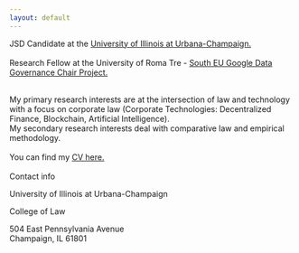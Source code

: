 ```yaml
---
layout: default
---
```



JSD Candidate at the <a class="a1" href="https://law.illinois.edu/faculty-research/meet-our-jsd-candidates/" target="_blank"> University of Illinois at Urbana-Champaign.</a> 
<br>
<br>
Research Fellow at the University of Roma Tre -  <a class="a1" href="https://southeugooglechair.com/" target="_blank">  South EU Google Data Governance Chair Project.</a>
<br>

<br>
My primary research interests are at the intersection of law and technology with a focus on corporate law (Corporate Technologies: Decentralized Finance, Blockchain, Artificial Intelligence).
<br> 
My secondary research interests deal with comparative law and empirical methodology.  
<br>

<br>
You can find my <a href="/assets/VanessaVillanuevaCollao_CV_May2023.pdf" target="_blank">CV here.</a> 

<br>

<br>
Contact info 
<br>


<i class="fa fa-home"></i>  University of Illinois at Urbana-Champaign

College of Law

504 East Pennsylvania Avenue
<br>
Champaign, IL 61801




<br>
<br>


